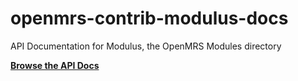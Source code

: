 openmrs-contrib-modulus-docs
============================

API Documentation for Modulus, the OpenMRS Modules directory

**[Browse the API Docs](http://htmlpreview.github.io/?https://github.com/elliottwilliams/openmrs-contrib-modulus-docs/blob/master/html/index.html)**
